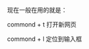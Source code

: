 现在一般在用的就是：

commond + t 打开新网页

commond + l  定位到输入框
<!--stackedit_data:
eyJoaXN0b3J5IjpbMTIxMjE2MTQ0OF19
-->